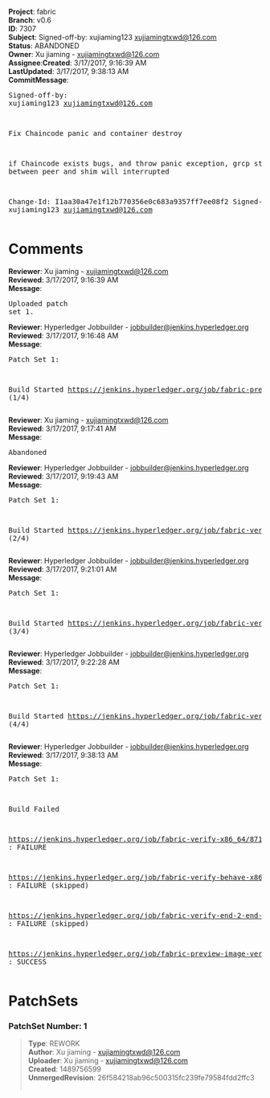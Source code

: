 <strong>Project</strong>: fabric</br><strong>Branch</strong>: v0.6<br><strong>ID</strong>: 7307<br><strong>Subject</strong>: Signed-off-by: xujiaming123 <xujiamingtxwd@126.com><br><strong>Status</strong>: ABANDONED<br><strong>Owner</strong>: Xu jiaming - xujiamingtxwd@126.com<br><strong>Assignee</strong>:<strong>Created</strong>: 3/17/2017, 9:16:39 AM<br><strong>LastUpdated</strong>: 3/17/2017, 9:38:13 AM<br><strong>CommitMessage</strong>:<br><pre>Signed-off-by: xujiaming123 <xujiamingtxwd@126.com>

Fix Chaincode panic and container destroy

if Chaincode exists bugs, and throw panic exception, grcp stream between peer and shim will interrupted

Change-Id: I1aa30a47e1f12b770356e0c683a9357ff7ee08f2
Signed-off-by: xujiaming123 <xujiamingtxwd@126.com>
</pre><h1>Comments</h1><strong>Reviewer</strong>: Xu jiaming - xujiamingtxwd@126.com<br><strong>Reviewed</strong>: 3/17/2017, 9:16:39 AM<br><strong>Message</strong>: <pre>Uploaded patch set 1.</pre><strong>Reviewer</strong>: Hyperledger Jobbuilder - jobbuilder@jenkins.hyperledger.org<br><strong>Reviewed</strong>: 3/17/2017, 9:16:48 AM<br><strong>Message</strong>: <pre>Patch Set 1:

Build Started https://jenkins.hyperledger.org/job/fabric-preview-image-verify-docker-ppc64le/18/ (1/4)</pre><strong>Reviewer</strong>: Xu jiaming - xujiamingtxwd@126.com<br><strong>Reviewed</strong>: 3/17/2017, 9:17:41 AM<br><strong>Message</strong>: <pre>Abandoned</pre><strong>Reviewer</strong>: Hyperledger Jobbuilder - jobbuilder@jenkins.hyperledger.org<br><strong>Reviewed</strong>: 3/17/2017, 9:19:43 AM<br><strong>Message</strong>: <pre>Patch Set 1:

Build Started https://jenkins.hyperledger.org/job/fabric-verify-x86_64/8717/ (2/4)</pre><strong>Reviewer</strong>: Hyperledger Jobbuilder - jobbuilder@jenkins.hyperledger.org<br><strong>Reviewed</strong>: 3/17/2017, 9:21:01 AM<br><strong>Message</strong>: <pre>Patch Set 1:

Build Started https://jenkins.hyperledger.org/job/fabric-verify-behave-x86_64/2791/ (3/4)</pre><strong>Reviewer</strong>: Hyperledger Jobbuilder - jobbuilder@jenkins.hyperledger.org<br><strong>Reviewed</strong>: 3/17/2017, 9:22:28 AM<br><strong>Message</strong>: <pre>Patch Set 1:

Build Started https://jenkins.hyperledger.org/job/fabric-verify-end-2-end-x86_64/257/ (4/4)</pre><strong>Reviewer</strong>: Hyperledger Jobbuilder - jobbuilder@jenkins.hyperledger.org<br><strong>Reviewed</strong>: 3/17/2017, 9:38:13 AM<br><strong>Message</strong>: <pre>Patch Set 1:

Build Failed 

https://jenkins.hyperledger.org/job/fabric-verify-x86_64/8717/ : FAILURE

https://jenkins.hyperledger.org/job/fabric-verify-behave-x86_64/2791/ : FAILURE (skipped)

https://jenkins.hyperledger.org/job/fabric-verify-end-2-end-x86_64/257/ : FAILURE (skipped)

https://jenkins.hyperledger.org/job/fabric-preview-image-verify-docker-ppc64le/18/ : SUCCESS</pre><h1>PatchSets</h1><h3>PatchSet Number: 1</h3><blockquote><strong>Type</strong>: REWORK<br><strong>Author</strong>: Xu jiaming - xujiamingtxwd@126.com<br><strong>Uploader</strong>: Xu jiaming - xujiamingtxwd@126.com<br><strong>Created</strong>: 1489756599<br><strong>UnmergedRevision</strong>: 26f584218ab96c500315fc239fe79584fdd2ffc3<br><br></blockquote>